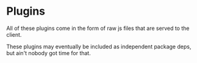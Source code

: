 # Plugins

All of these plugins come in the form of raw js files that are served to the client.

These plugins may eventually be included as independent package deps, but ain't nobody got time for that.